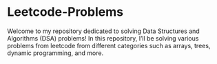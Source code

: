 # Leetcode-Problems
Welcome to my repository dedicated to solving Data Structures and Algorithms (DSA) problems! In this repository, I’ll be solving various problems from leetcode  from different categories such as arrays, trees, dynamic programming, and more.
